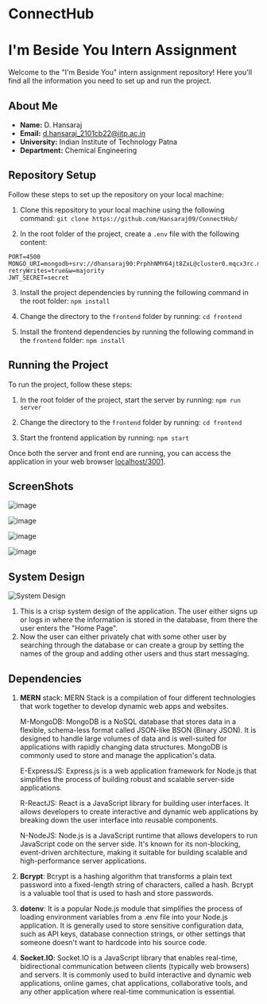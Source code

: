 # ConnectHub
# I'm Beside You Intern Assignment

Welcome to the "I'm Beside You" intern assignment repository! Here you'll find all the information you need to set up and run the project.

## About Me

- **Name:** D. Hansaraj
- **Email:** d.hansaraj_2101cb22@iitp.ac.in
- **University:** Indian Institute of Technology Patna
- **Department:** Chemical Engineering

## Repository Setup

Follow these steps to set up the repository on your local machine:

1. Clone this repository to your local machine using the following command: 
`git clone https://github.com/Hansaraj09/ConnectHub/`

2. In the root folder of the project, create a `.env` file with the following content:
```
PORT=4500
MONGO_URI=mongodb+srv://dhansaraj90:PrphhNMY64jt8ZxL@cluster0.mqcx3rc.mongodb.net/?retryWrites=true&w=majority
JWT_SECRET=secret 
```

3. Install the project dependencies by running the following command in the root folder:
`npm install`

4. Change the directory to the `frontend` folder by running:
`cd frontend`

5. Install the frontend dependencies by running the following command in the `frontend` folder:
`npm install`

## Running the Project

To run the project, follow these steps:

1. In the root folder of the project, start the server by running:
`npm run server`

2. Change the directory to the `frontend` folder by running:
`cd frontend`

3. Start the frontend application by running:
`npm start`

Once both the server and front end are running, you can access the application in your web browser [localhost/3001](http://localhost:3000).


## ScreenShots

![image](https://github.com/Hansaraj09/ConnectHub/assets/93324559/999dea69-d993-4ce0-b2b4-317c60d821c6)

![image](https://github.com/Hansaraj09/ConnectHub/assets/93324559/b4ec9b9b-53b2-407a-a8f4-a3ed2a63de86)

![image](https://github.com/Hansaraj09/ConnectHub/assets/93324559/6273b86c-acff-4d57-873d-36d7eac23d17)

![image](https://github.com/Hansaraj09/ConnectHub/assets/93324559/3b74a8ef-3f3c-4781-bfe6-6f7d8a02855c)


## System Design

![System Design](https://github.com/Hansaraj09/ConnectHub/assets/93324559/3785e612-f982-48ae-a895-1762746edf4f)

1. This is a crisp system design of the application. The user either signs up or logs in where the information is stored in the database, from there the user enters the "Home Page". 
2. Now the user can either privately chat with some other user by searching through the database or can create a group by setting the names of the group and adding other users and thus start messaging.

## Dependencies

1. **MERN** stack: MERN Stack is a compilation of four different technologies that work together to develop dynamic web apps and websites.
   
    M-MongoDB: MongoDB is a NoSQL database that stores data in a flexible, schema-less format called JSON-like BSON (Binary JSON). It is designed to handle large volumes of data and is well-suited for 
applications with rapidly changing data structures. MongoDB is commonly used to store and manage the application's data.

    E-ExpressJS: Express.js is a web application framework for Node.js that simplifies the process of building robust and scalable server-side applications.
   
    R-ReactJS: React is a JavaScript library for building user interfaces. It allows developers to create interactive and dynamic web applications by breaking down the user interface into reusable components.
   
    N-NodeJS: Node.js is a JavaScript runtime that allows developers to run JavaScript code on the server side. It's known for its non-blocking, event-driven architecture, making it suitable for building scalable and high-performance server applications.
   
3. **Bcrypt**: Bcrypt is a hashing algorithm that transforms a plain text password into a fixed-length string of characters, called a hash. Bcrypt is a valuable tool that is used to hash and store passwords.

4. **dotenv**: It is a popular Node.js module that simplifies the process of loading environment variables from a .env file into your Node.js application. It is generally used to store sensitive configuration data, such as API keys, database connection strings, or other settings that someone doesn't want to hardcode into his source code.

5. **Socket.IO**: Socket.IO is a JavaScript library that enables real-time, bidirectional communication between clients (typically web browsers) and servers. It is commonly used to build interactive and dynamic web applications, online games, chat applications, collaborative tools, and any other application where real-time communication is essential.



